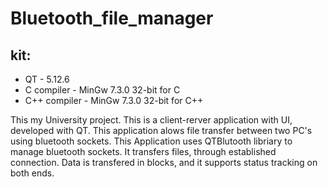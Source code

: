 # Bluetooth_file_manager
## kit:
* QT - 5.12.6
* C compiler - MinGw 7.3.0 32-bit for C
* C++ compiler - MinGw 7.3.0 32-bit for C++

This my University project. This is a client-rerver application with UI, developed with QT. This application alows file transfer between two PC's using bluetooth sockets. This Application uses QTBlutooth libriary to manage bluetooth sockets. It transfers files, through established connection. Data is transfered in blocks, and it supports status tracking on both ends.
